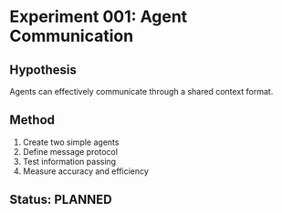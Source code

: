 # Experiment 001: Agent Communication

## Hypothesis
Agents can effectively communicate through a shared context format.

## Method
1. Create two simple agents
2. Define message protocol
3. Test information passing
4. Measure accuracy and efficiency

## Status: PLANNED

